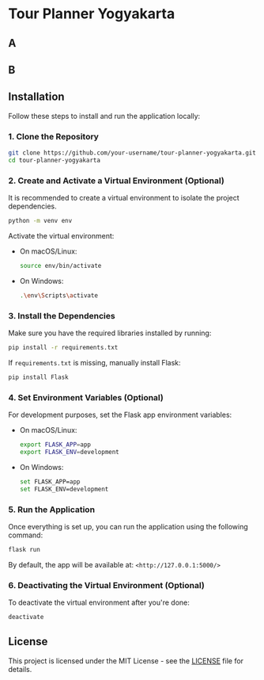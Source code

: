 # Tour Planner Yogyakarta

## A

## B

## Installation

Follow these steps to install and run the application locally:

### 1. Clone the Repository

```bash
git clone https://github.com/your-username/tour-planner-yogyakarta.git
cd tour-planner-yogyakarta
```

### 2. Create and Activate a Virtual Environment (Optional)

It is recommended to create a virtual environment to isolate the project dependencies.

```bash
python -m venv env
```

Activate the virtual environment:

- On macOS/Linux:

  ```bash
  source env/bin/activate
  ```

- On Windows:

  ```bash
  .\env\Scripts\activate
  ```

### 3. Install the Dependencies

Make sure you have the required libraries installed by running:

```bash
pip install -r requirements.txt
```

If `requirements.txt` is missing, manually install Flask:

```bash
pip install Flask
```

### 4. Set Environment Variables (Optional)

For development purposes, set the Flask app environment variables:

- On macOS/Linux:

  ```bash
  export FLASK_APP=app
  export FLASK_ENV=development
  ```

- On Windows:

  ```bash
  set FLASK_APP=app
  set FLASK_ENV=development
  ```

### 5. Run the Application

Once everything is set up, you can run the application using the following command:

```bash
flask run
```

By default, the app will be available at: `<http://127.0.0.1:5000/>`

### 6. Deactivating the Virtual Environment (Optional)

To deactivate the virtual environment after you're done:

```bash
deactivate
```

## License

This project is licensed under the MIT License - see the [LICENSE](https://pages.github.com/) file for details.
